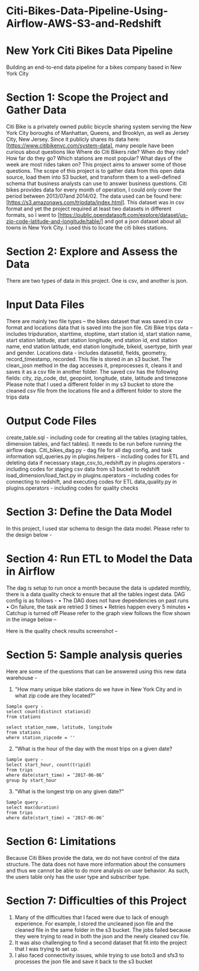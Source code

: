 # Citi-Bikes-Data-Pipeline-Using-Airflow-AWS-S3-and-Redshift
# New York Citi Bikes Data Pipeline
Building an end-to-end data pipeline for a bikes company based in New York City
# Section 1: Scope the Project and Gather Data
Citi Bike is a privately owned public bicycle sharing system serving the New York City boroughs of Manhattan, Queens, and Brooklyn, as well as Jersey City, New Jersey. Since it publicly shares its data here: [https://www.citibikenyc.com/system-data], many people have been curious about questions like Where do Citi Bikers ride? When do they ride? How far do they go? Which stations are most popular? What days of the week are most rides taken on? This project aims to answer some of those questions.
The scope of this project is to gather data from this open data source, load them into S3 bucket, and transform them to a well-defined schema that business analysts can use to answer business questions. Citi bikes provides data for every month of operation, I could only cover the period between 2013/07and 2014/02. The data used can be found here: [https://s3.amazonaws.com/tripdata/index.html]. This dataset was in csv format and yet the project required at least two datasets in different formats, so I went to [https://public.opendatasoft.com/explore/dataset/us-zip-code-latitude-and-longitude/table/] and got a json dataset about all towns in New York City. I used this to locate the citi bikes stations.
# Section 2: Explore and Assess the Data
There are two types of data in this project. One is csv, and another is json.
# Input Data Files
There are mainly two file types – the bikes dataset that was saved in csv format and locations data that is saved into the json file.
Citi Bike trips data – includes tripduration, starttime, stoptime, start station id, start station name, start station latitude, start station longitude, end station id, end station name, end station latitude, end station longitude, bikeid, usertype, birth year and gender.
Locations data - includes datasetid, fields, geometry, record_timestamp, recorded. This file is stored in an s3 bucket. The clean_josn method in the dag accesses it, preprocesses it, cleans it and saves it as a csv file in another folder. The saved csv has the following fields: city, zip_code, dst, geopoint, longitude, state, latitude and timezone
Please note that I used a different folder in my s3 bucket to store the cleaned csv file from the locations file and a different folder to store the trips data
# Output Code Files
create_table.sql - including code for creating all the tables (staging tables, dimension tables, and fact tables). It needs to be run before running the airflow dags.
Citi_bikes_dag.py - dag file for all dag config, and task information
sql_queries.py in plugins.helpers - including codes for ETL and deleting data if necessary
stage_csv_to_redshift.py in plugins.operators - including codes for staging csv data from s3 bucket to redshift
load_dimension/load_fact.py in plugins.operators - including codes for connecting to redshift, and executing codes for ETL
data_quality.py in plugins.operators - including codes for quality checks
# Section 3: Define the Data Model
In this project, I used star schema to design the data model. Please refer to the design below -

# Section 4: Run ETL to Model the Data in Airflow
The dag is setup to run once a month because the data is updated monthly, there is a data quality check to ensure that all the tables ingest data.
DAG config is as follows -
•	The DAG does not have dependencies on past runs
•	On failure, the task are retried 3 times
•	Retries happen every 5 minutes
•	Catchup is turned off
Please refer to the graph view follows the flow shown in the image below – 

Here is the quality check results screenshot – 

# Section 5: Sample analysis queries
Here are some of the questions that can be answered using this new data warehouse -
1.	"How many unique bike stations do we have in New York City and in what zip code are they located?"
```
Sample query -
select count(distinct stationid) 
from stations

select station_name, latitude, longitude
from stations
where station_zipcode = ''
```

2.	"What is the hour of the day with the most trips on a given date?
```
Sample query -
Select start_hour, count(tripid) 
from trips
where date(start_time) = ‘2017-06-06’
group by start_hour
```
3.	"What is the longest trip on any given date?"
```
Sample query -
select max(duration) 
from trips
where date(start_time) = ‘2017-06-06’
```
# Section 6: Limitations
Because Citi Bikes provide the data, we do not have control of the data structure. The data does not have more information about the consumers and thus we cannot be able to do more analysis on user behavior. As such, the users table only has the user type and subscriber type.  
# Section 7: Difficulties of this Project
1.	Many of the difficulties that I faced were due to lack of enough experience. For example, I stored the uncleaned json file and the cleaned file in the same folder in the s3 bucket. The jobs failed because they were trying to read in both the json and the newly cleaned csv file.
2.	It was also challenging to find a second dataset that fit into the project that I was trying to set up.
3.	I also faced connectivity issues, while trying to use boto3 and sfs3 to processes the json file and save it back to the s3 bucket
